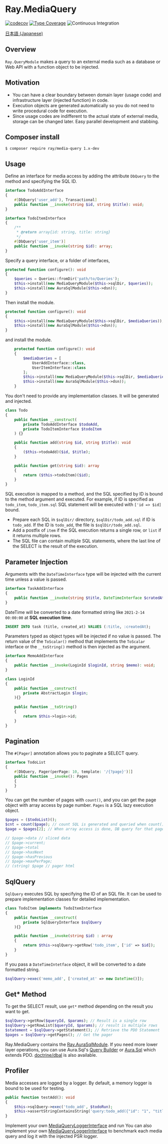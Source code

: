 # Ray.MediaQuery
[![codecov](https://codecov.io/gh/ray-di/Ray.MediaQuery/branch/master/graph/badge.svg?token=QBOPCUPJQV)](https://codecov.io/gh/ray-di/Ray.MediaQuery)
[![Type Coverage](https://shepherd.dev/github/ray-di/Ray.MediaQuery/coverage.svg)](https://shepherd.dev/github/ray-di/Ray.MediaQuery)
![Continuous Integration](https://github.com/ray-di/Ray.MediaQuery/workflows/Continuous%20Integration/badge.svg)

[日本語 (Japanese)](./README.ja.md)

## Overview

`Ray.QueryModule` makes a query to an external media such as a database or Web API with a function object to be injected.


## Motivation


 * You can have a clear boundary between domain layer (usage code) and infrastructure layer (injected function) in code.
 * Execution objects are generated automatically so you do not need to write procedural code for execution.
 * Since usage codes are indifferent to the actual state of external media, storage can be changed later. Easy parallel development and stabbing.

## Composer install

    $ composer require ray/media-query 1.x-dev

## Usage

Define an interface for media access by adding the attribute `DbQuery` to the method and specifying the SQL ID.

```php
interface TodoAddInterface
{
    #[DbQuery('user_add'), Transactional]
    public function __invoke(string $id, string $title): void;
}
```

```php
interface TodoItemInterface
{
    /**
     * @return array{id: string, title: string}
     */
    #[DbQuery('user_item')]
    public function __invoke(string $id): array;
}
```

Specify a query interface, or a folder of interfaces,

```php
protected function configure(): void
{
    $queries = Queries::fromDir('path/to/Queries');
    $this->install(new MediaQueryModule($this->sqlDir, $queries));
    $this->install(new AuraSqlModule($this->dsn));
}
```

Then install the module.

```php
protected function configure(): void
{
    $this->install(new MediaQueryModule($this->sqlDir, $mediaQueries));
    $this->install(new AuraSqlModule($this->dsn));
}
```
and install the module.

```php
    protected function configure(): void
    {
        $mediaQueries = [
            UserAddInterface::class,
            UserItemInterface::class
        ];
        $this->install(new MediaQueryModule($this->sqlDir, $mediaQueries));
        $this->install(new AuraSqlModule($this->dsn));
    }
```

You don't need to provide any implementation classes. It will be generated and injected.

```php
class Todo
{
    public function __construct(
        private TodoAddInterface $todoAdd,
        private TodoItemInterface $todoItem
    ) {}

    public function add(string $id, string $title): void
    {
        ($this->todoAdd)($id, $title);
    }

    public function get(string $id): array
    {
        return ($this->todoItem)($id);
    }
}
```

SQL execution is mapped to a method, and the SQL specified by ID is bound to the method argument and executed.
For example, if ID is specified as `todo_item`, `todo_item.sql` SQL statement will be executed with `['id => $id]` bound.

* Prepare each SQL in `$sqlDir/` directory, `$sqlDir/todo_add.sql` if ID is `todo_add`.
  If the ID is `todo_add`, the file is `$sqlDir/todo_add.sql`.
* Add a postfix of `item` if the SQL execution returns a single row, or `list` if it returns multiple rows.
* The SQL file can contain multiple SQL statements, where the last line of the SELECT is the result of the execution.

## Parameter Injection

Arguments with the `DateTimeInterface` type will be injected with the current time unless a value is passed.

```php
interface TaskAddInterface
{
    public function __invoke(string $title, DateTimeInterface $cratedAt = null): void;
}
```

DateTime will be converted to a date formatted string like `2021-2-14 00:00:00` at **SQL execution time**.


```sql
INSERT INTO task (title, created_at) VALUES (:title, :createdAt);
```

Parameters typed as object types will be injected if no value is passed.
The return value of the `ToScalar()` method that implements the `ToScalar` interface or the `__toString()` method is then injected as the argument.

```php
interface MemoAddInterface
{
    public function __invoke(LoginId $loginId, string $memo): void;
}
```

```php
class LoginId
{
    public function __construct(
        private AbstractLogin $login;
    ){}
    
    public function __toString()
    {
        return $this->login->id;
    }
}
```

## Pagination

The `#[Pager]` annotation allows you to paginate a SELECT query.

```php
interface TodoList
{
    #[DbQuery, Pager(perPage: 10, template: '/{?page}')]]
    public function __invoke(): Pages
    {
    }
}
```

You can get the number of pages with `count()`, and you can get the page object with array access by page number.
`Pages` is a SQL lazy execution object.

```php
$pages = ($todoList)();
$cnt = count($page); // count SQL is generated and queried when count() is done.
$page = $pages[2]; // When array access is done, DB query for that page is done.

// $page->data // sliced data
// $page->current;
// $page->total
// $page->hasNext
// $page->hasPrevious
// $page->maxPerPage;
// (string) $page // pager html
```

## SqlQuery

`SqlQuery` executes SQL by specifying the ID of an SQL file.
It can be used to prepare implementation classes for detailed implementation.

```php
class TodoItem implements TodoItemInterface
{
    public function __construct(
        private SqlQueryInterface $sqlQuery
    ){}

    public function __invoke(string $id) : array
    {
        return $this->sqlQuery->getRow('todo_item', ['id' => $id]);
    }
}
```

If you pass a `DateTimeIntetface` object, it will be converted to a date formatted string.

```php
$sqlQuery->exec('memo_add', ['created_at' => new DateTime()]);
```


## Get* Method

To get the SELECT result, use `get*` method depending on the result you want to get.

```php
$sqlQuery->getRow($queryId, $params); // Result is a single row
$sqlQuery->getRowList($queryId, $params); // result is multiple rows
$statement = $sqlQuery->getStatement(); // Retrieve the PDO Statement
$pages = $sqlQuery->getPages(); // Get the pager
```

Ray.MediaQuery contains the [Ray.AuraSqlModule](https://github.com/ray-di/Ray.AuraSqlModule).
If you need more lower layer operations, you can use Aura.Sql's [Query Builder](https://github.com/ray-di/Ray.AuraSqlModule#query-builder) or [Aura.Sql](https://github.com/auraphp/Aura.Sql) which extends PDO.
[doctrine/dbal](https://github.com/ray-di/Ray.DbalModule) is also available.

## Profiler

Media accesses are logged by a logger. By default, a memory logger is bound to be used for testing.

```php
public function testAdd(): void
{
    $this->sqlQuery->exec('todo_add', $todoRun);
    $this->assertStringContainsString('query:todo_add({"id": "1", "title": "run"})', (string) $this->log);
}
```

Implement your own [MediaQueryLoggerInterface](src/MediaQueryLoggerInterface.php) and run
You can also implement your own [MediaQueryLoggerInterface](src/MediaQueryLoggerInterface.php) to benchmark each media query and log it with the injected PSR logger.
